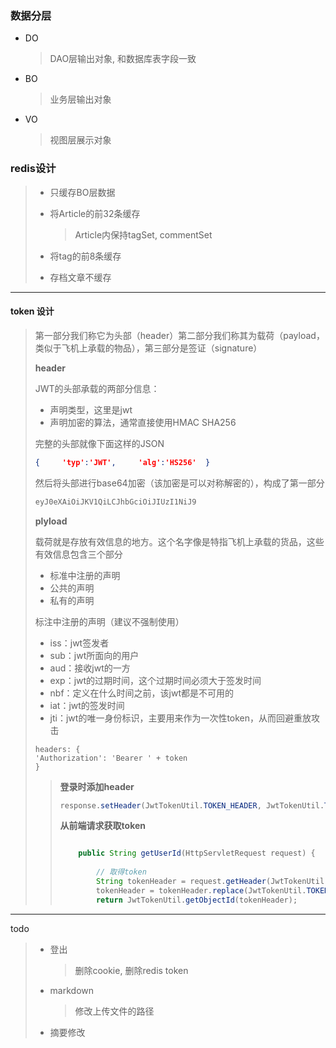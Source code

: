 ### 数据分层

* DO

  > DAO层输出对象, 和数据库表字段一致

* BO

  > 业务层输出对象

* VO

  > 视图层展示对象

  

### redis设计

> * 只缓存BO层数据
>
> * 将Article的前32条缓存
>
>   > Article内保持tagSet, commentSet
>
> * 将tag的前8条缓存
>
> * 存档文章不缓存
>

---

#### token 设计

> 第一部分我们称它为头部（header）第二部分我们称其为载荷（payload，类似于飞机上承载的物品），第三部分是签证（signature）
>
> **header**
>
> JWT的头部承载的两部分信息：
>
> * 声明类型，这里是jwt
> * 声明加密的算法，通常直接使用HMAC SHA256
>
> 完整的头部就像下面这样的JSON
>
> ```json
> {     'typ':'JWT',     'alg':'HS256'  }
> ```
>
> 然后将头部进行base64加密（该加密是可以对称解密的），构成了第一部分
>
> ```java
> eyJ0eXAiOiJKV1QiLCJhbGciOiJIUzI1NiJ9
> ```
>
> **plyload**
>
> 载荷就是存放有效信息的地方。这个名字像是特指飞机上承载的货品，这些有效信息包含三个部分
>
> * 标准中注册的声明
> * 公共的声明
> * 私有的声明 
>
> 标注中注册的声明（建议不强制使用）
>
> * iss：jwt签发者
> * sub：jwt所面向的用户
> * aud：接收jwt的一方
> * exp：jwt的过期时间，这个过期时间必须大于签发时间
> * nbf：定义在什么时间之前，该jwt都是不可用的
> * iat：jwt的签发时间
> * jti：jwt的唯一身份标识，主要用来作为一次性token，从而回避重放攻击 
>
> ```http
> headers: {
> 'Authorization': 'Bearer ' + token
> }
> 
> ```
>
> > **登录时添加header**
> >
> > ```java
> > response.setHeader(JwtTokenUtil.TOKEN_HEADER, JwtTokenUtil.TOKEN_PREFIX + token);
> > ```
> >
> > **从前端请求获取token**
> >
> > ```java
> > 
> > 	public String getUserId(HttpServletRequest request) {
> >  
> > 		// 取得token
> > 		String tokenHeader = request.getHeader(JwtTokenUtil.TOKEN_HEADER);
> > 		tokenHeader = tokenHeader.replace(JwtTokenUtil.TOKEN_PREFIX, "");
> > 		return JwtTokenUtil.getObjectId(tokenHeader);
> > 
> > ```
> >
> > 
>
---

todo 

> * 登出
>
>   >  删除cookie, 删除redis token
>
> * markdown 
>
>   > 修改上传文件的路径
>
> * 摘要修改
>
> 